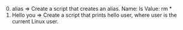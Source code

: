 0. alias => Create a script that creates an alias. Name: ls Value: rm *
1. Hello you => Create a script that prints hello user, where user is the current Linux user.
